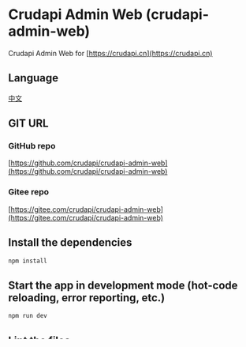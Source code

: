 # Crudapi Admin Web (crudapi-admin-web)

Crudapi Admin Web for [https://crudapi.cn](https://crudapi.cn)

## Language
[中文](README_CN.md)

## GIT URL
### GitHub repo
[https://github.com/crudapi/crudapi-admin-web](https://github.com/crudapi/crudapi-admin-web)

### Gitee repo
[https://gitee.com/crudapi/crudapi-admin-web](https://gitee.com/crudapi/crudapi-admin-web)

## Install the dependencies
```bash
npm install
```

## Start the app in development mode (hot-code reloading, error reporting, etc.)
```bash
npm run dev
```

## Lint the files
```bash
npm run lint
```

## Build the app for production
```bash
npm run build
```

## Documentation

[https://help.crudapi.cn](https://help.crudapi.cn)

[1. helloworld](https://help.crudapi.cn/crudapi-admin-web/helloworld.html)
[2. login](https://help.crudapi.cn/crudapi-admin-web/login.html)

It is updated 4-6 times a month

## License

Copyright (c) 2021-present crudapi

[MIT License](http://en.wikipedia.org/wiki/MIT_License)
